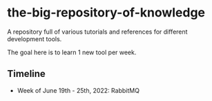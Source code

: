 # the-big-repository-of-knowledge
A repository full of various tutorials and references for different development tools.

The goal here is to learn 1 new tool per week. 

## Timeline
- Week of June 19th - 25th, 2022: RabbitMQ
